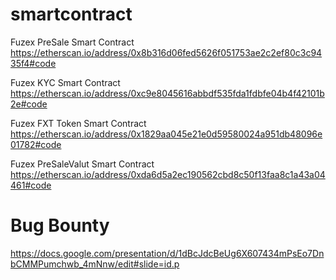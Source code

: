 # smartcontract

Fuzex PreSale Smart Contract
https://etherscan.io/address/0x8b316d06fed5626f051753ae2c2ef80c3c9435f4#code

Fuzex KYC Smart Contract     
https://etherscan.io/address/0xc9e8045616abbdf535fda1fdbfe04b4f42101b2e#code

Fuzex FXT Token Smart Contract 
https://etherscan.io/address/0x1829aa045e21e0d59580024a951db48096e01782#code

Fuzex PreSaleValut Smart Contract
https://etherscan.io/address/0xda6d5a2ec190562cbd8c50f13faa8c1a43a04461#code


# Bug Bounty
https://docs.google.com/presentation/d/1dBcJdcBeUg6X607434mPsEo7DnbCMMPumchwb_4mNnw/edit#slide=id.p
